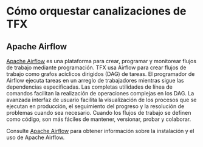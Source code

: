 # Cómo orquestar canalizaciones de TFX

## Apache Airflow

[Apache Airflow](https://airflow.apache.org/) es una plataforma para crear, programar y monitorear flujos de trabajo mediante programación. TFX usa Airflow para crear flujos de trabajo como grafos acíclicos dirigidos (DAG) de tareas. El programador de Airflow ejecuta tareas en un arreglo de trabajadores mientras sigue las dependencias especificadas. Las completas utilidades de línea de comandos facilitan la realización de operaciones complejas en los DAG. La avanzada interfaz de usuario facilita la visualización de los procesos que se ejecutan en producción, el seguimiento del progreso y la resolución de problemas cuando sea necesario. Cuando los flujos de trabajo se definen como código, son más fáciles de mantener, versionar, probar y colaborar.

Consulte [Apache Airflow](https://airflow.apache.org/) para obtener información sobre la instalación y el uso de Apache Airflow.
